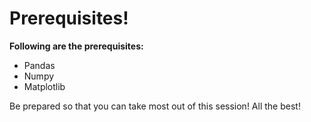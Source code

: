 # Prerequisites!

**Following are the prerequisites:**

   - Pandas
   - Numpy
   - Matplotlib

Be prepared so that you can take most out of this session!
All the best!
